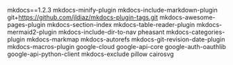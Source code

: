 mkdocs==1.2.3
mkdocs-minify-plugin
mkdocs-include-markdown-plugin
git+https://github.com/jldiaz/mkdocs-plugin-tags.git
mkdocs-awesome-pages-plugin
mkdocs-section-index
mkdocs-table-reader-plugin
mkdocs-mermaid2-plugin
mkdocs-include-dir-to-nav
pheasant
mkdocs-categories-plugin
mkdocs-markmap
mkdocs-autorefs
mkdocs-git-revision-date-plugin
mkdocs-macros-plugin
google-cloud
google-api-core
google-auth-oauthlib
google-api-python-client
mkdocs-exclude
pillow
cairosvg
